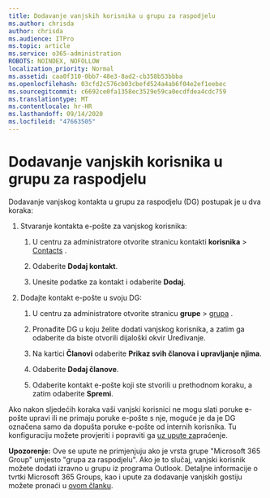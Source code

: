 ```yaml
---
title: Dodavanje vanjskih korisnika u grupu za raspodjelu
ms.author: chrisda
author: chrisda
ms.audience: ITPro
ms.topic: article
ms.service: o365-administration
ROBOTS: NOINDEX, NOFOLLOW
localization_priority: Normal
ms.assetid: caa0f310-0bb7-48e3-8ad2-cb358b53bbba
ms.openlocfilehash: 03cfd2c576cb03cbefd524a4ab6f04e2ef1eebec
ms.sourcegitcommit: c6692ce0fa1358ec3529e59ca0ecdfdea4cdc759
ms.translationtype: MT
ms.contentlocale: hr-HR
ms.lasthandoff: 09/14/2020
ms.locfileid: "47663505"
---
```

# <a name="add-external-users-to-a-distribution-group"></a>Dodavanje vanjskih korisnika u grupu za raspodjelu

Dodavanje vanjskog kontakta u grupu za raspodjelu (DG) postupak je u dva koraka:
  
1. Stvaranje kontakta e-pošte za vanjskog korisnika:
    
    1. U centru za administratore otvorite stranicu kontakti **korisnika**  >  [Contacts](https://admin.microsoft.com/adminportal/home#/Contact) . 
    
    2. Odaberite **Dodaj kontakt**.
    
    3. Unesite podatke za kontakt i odaberite **Dodaj**.
    
2. Dodajte kontakt e-pošte u svoju DG:
    
    1. U centru za administratore otvorite stranicu **grupe**  >  [grupa](https://admin.microsoft.com/adminportal/home#/groups) . 
    
    2. Pronađite DG u koju želite dodati vanjskog korisnika, a zatim ga odaberite da biste otvorili dijaloški okvir Uređivanje.
    
    3. Na kartici **Članovi** odaberite **Prikaz svih članova i upravljanje njima**. 
    
    4. Odaberite **Dodaj članove**.
    
    5. Odaberite kontakt e-pošte koji ste stvorili u prethodnom koraku, a zatim odaberite **Spremi**.
    
Ako nakon sljedećih koraka vaši vanjski korisnici ne mogu slati poruke e-pošte upravi ili ne primaju poruke e-pošte s nje, moguće je da je DG označena samo da dopušta poruke e-pošte od internih korisnika. Tu konfiguraciju možete provjeriti i popraviti ga [uz upute za](https://docs.microsoft.com/exchange/mail-flow-best-practices/non-delivery-reports-in-exchange-online/fix-error-code-5-7-133-in-exchange-online)praćenje.
  
 **Upozorenje:** Ove se upute ne primjenjuju ako je vrsta grupe "Microsoft 365 Group" umjesto "grupa za raspodjelu". Ako je to slučaj, vanjski korisnik možete dodati izravno u grupu iz programa Outlook. Detaljne informacije o tvrtki Microsoft 365 Groups, kao i upute za dodavanje vanjskih gostiju možete pronaći u [ovom članku](https://support.office.com/article/Guest-access-in-Office-365-Groups-bfc7a840-868f-4fd6-a390-f347bf51aff6.aspx).
  